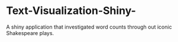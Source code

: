 # Text-Visualization-Shiny-
A shiny application that investigated word counts through out iconic Shakespeare plays. 
